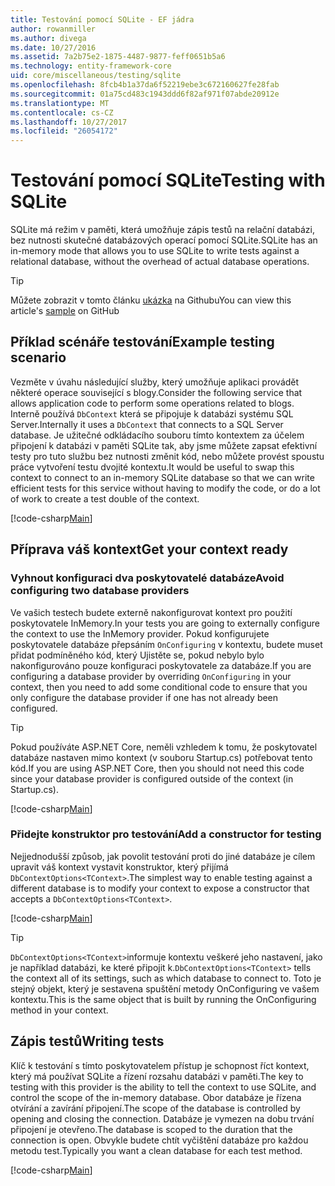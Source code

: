 ```yaml
---
title: Testování pomocí SQLite - EF jádra
author: rowanmiller
ms.author: divega
ms.date: 10/27/2016
ms.assetid: 7a2b75e2-1875-4487-9877-feff0651b5a6
ms.technology: entity-framework-core
uid: core/miscellaneous/testing/sqlite
ms.openlocfilehash: 8fcb4b1a37da6f52219ebe3c672160627fe28fab
ms.sourcegitcommit: 01a75cd483c1943ddd6f82af971f07abde20912e
ms.translationtype: MT
ms.contentlocale: cs-CZ
ms.lasthandoff: 10/27/2017
ms.locfileid: "26054172"
---
```

# <a name="testing-with-sqlite"></a><span data-ttu-id="5d03a-102">Testování pomocí SQLite</span><span class="sxs-lookup"><span data-stu-id="5d03a-102">Testing with SQLite</span></span>

<span data-ttu-id="5d03a-103">SQLite má režim v paměti, která umožňuje zápis testů na relační databázi, bez nutnosti skutečné databázových operací pomocí SQLite.</span><span class="sxs-lookup"><span data-stu-id="5d03a-103">SQLite has an in-memory mode that allows you to use SQLite to write tests against a relational database, without the overhead of actual database operations.</span></span>

> [!TIP]  
> <span data-ttu-id="5d03a-104">Můžete zobrazit v tomto článku [ukázka](https://github.com/aspnet/EntityFramework.Docs/tree/master/samples/core/Miscellaneous/Testing) na Githubu</span><span class="sxs-lookup"><span data-stu-id="5d03a-104">You can view this article's [sample](https://github.com/aspnet/EntityFramework.Docs/tree/master/samples/core/Miscellaneous/Testing) on GitHub</span></span>

## <a name="example-testing-scenario"></a><span data-ttu-id="5d03a-105">Příklad scénáře testování</span><span class="sxs-lookup"><span data-stu-id="5d03a-105">Example testing scenario</span></span>

<span data-ttu-id="5d03a-106">Vezměte v úvahu následující služby, který umožňuje aplikaci provádět některé operace související s blogy.</span><span class="sxs-lookup"><span data-stu-id="5d03a-106">Consider the following service that allows application code to perform some operations related to blogs.</span></span> <span data-ttu-id="5d03a-107">Interně používá `DbContext` která se připojuje k databázi systému SQL Server.</span><span class="sxs-lookup"><span data-stu-id="5d03a-107">Internally it uses a `DbContext` that connects to a SQL Server database.</span></span> <span data-ttu-id="5d03a-108">Je užitečné odkládacího souboru tímto kontextem za účelem připojení k databázi v paměti SQLite tak, aby jsme můžete zapsat efektivní testy pro tuto službu bez nutnosti změnit kód, nebo můžete provést spoustu práce vytvoření testu dvojité kontextu.</span><span class="sxs-lookup"><span data-stu-id="5d03a-108">It would be useful to swap this context to connect to an in-memory SQLite database so that we can write efficient tests for this service without having to modify the code, or do a lot of work to create a test double of the context.</span></span>

[!code-csharp[Main](../../../../samples/core/Miscellaneous/Testing/BusinessLogic/BlogService.cs)]

## <a name="get-your-context-ready"></a><span data-ttu-id="5d03a-109">Příprava váš kontext</span><span class="sxs-lookup"><span data-stu-id="5d03a-109">Get your context ready</span></span>

### <a name="avoid-configuring-two-database-providers"></a><span data-ttu-id="5d03a-110">Vyhnout konfiguraci dva poskytovatelé databáze</span><span class="sxs-lookup"><span data-stu-id="5d03a-110">Avoid configuring two database providers</span></span>

<span data-ttu-id="5d03a-111">Ve vašich testech budete externě nakonfigurovat kontext pro použití poskytovatele InMemory.</span><span class="sxs-lookup"><span data-stu-id="5d03a-111">In your tests you are going to externally configure the context to use the InMemory provider.</span></span> <span data-ttu-id="5d03a-112">Pokud konfigurujete poskytovatele databáze přepsáním `OnConfiguring` v kontextu, budete muset přidat podmíněného kód, který Ujistěte se, pokud nebylo bylo nakonfigurováno pouze konfiguraci poskytovatele za databáze.</span><span class="sxs-lookup"><span data-stu-id="5d03a-112">If you are configuring a database provider by overriding `OnConfiguring` in your context, then you need to add some conditional code to ensure that you only configure the database provider if one has not already been configured.</span></span>

> [!TIP]  
> <span data-ttu-id="5d03a-113">Pokud používáte ASP.NET Core, neměli vzhledem k tomu, že poskytovatel databáze nastaven mimo kontext (v souboru Startup.cs) potřebovat tento kód.</span><span class="sxs-lookup"><span data-stu-id="5d03a-113">If you are using ASP.NET Core, then you should not need this code since your database provider is configured outside of the context (in Startup.cs).</span></span>

[!code-csharp[Main](../../../../samples/core/Miscellaneous/Testing/BusinessLogic/BloggingContext.cs#OnConfiguring)]

### <a name="add-a-constructor-for-testing"></a><span data-ttu-id="5d03a-114">Přidejte konstruktor pro testování</span><span class="sxs-lookup"><span data-stu-id="5d03a-114">Add a constructor for testing</span></span>

<span data-ttu-id="5d03a-115">Nejjednodušší způsob, jak povolit testování proti do jiné databáze je cílem upravit váš kontext vystavit konstruktor, který přijímá `DbContextOptions<TContext>`.</span><span class="sxs-lookup"><span data-stu-id="5d03a-115">The simplest way to enable testing against a different database is to modify your context to expose a constructor that accepts a `DbContextOptions<TContext>`.</span></span>

[!code-csharp[Main](../../../../samples/core/Miscellaneous/Testing/BusinessLogic/BloggingContext.cs#Constructors)]

> [!TIP]  
> <span data-ttu-id="5d03a-116">`DbContextOptions<TContext>`informuje kontextu veškeré jeho nastavení, jako je například databázi, ke které připojit k.</span><span class="sxs-lookup"><span data-stu-id="5d03a-116">`DbContextOptions<TContext>` tells the context all of its settings, such as which database to connect to.</span></span> <span data-ttu-id="5d03a-117">Toto je stejný objekt, který je sestavena spuštění metody OnConfiguring ve vašem kontextu.</span><span class="sxs-lookup"><span data-stu-id="5d03a-117">This is the same object that is built by running the OnConfiguring method in your context.</span></span>

## <a name="writing-tests"></a><span data-ttu-id="5d03a-118">Zápis testů</span><span class="sxs-lookup"><span data-stu-id="5d03a-118">Writing tests</span></span>

<span data-ttu-id="5d03a-119">Klíč k testování s tímto poskytovatelem přístup je schopnost říct kontext, který má používat SQLite a řízení rozsahu databázi v paměti.</span><span class="sxs-lookup"><span data-stu-id="5d03a-119">The key to testing with this provider is the ability to tell the context to use SQLite, and control the scope of the in-memory database.</span></span> <span data-ttu-id="5d03a-120">Obor databáze je řízena otvírání a zavírání připojení.</span><span class="sxs-lookup"><span data-stu-id="5d03a-120">The scope of the database is controlled by opening and closing the connection.</span></span> <span data-ttu-id="5d03a-121">Databáze je vymezen na dobu trvání připojení je otevřeno.</span><span class="sxs-lookup"><span data-stu-id="5d03a-121">The database is scoped to the duration that the connection is open.</span></span> <span data-ttu-id="5d03a-122">Obvykle budete chtít vyčištění databáze pro každou metodu test.</span><span class="sxs-lookup"><span data-stu-id="5d03a-122">Typically you want a clean database for each test method.</span></span>

[!code-csharp[Main](../../../../samples/core/Miscellaneous/Testing/TestProject/SQLite/BlogServiceTests.cs)]
